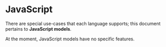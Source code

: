 # JavaScript
There are special use-cases that each language supports; this document pertains to **JavaScript models**.

At the moment, JavaScript models have no specific features.